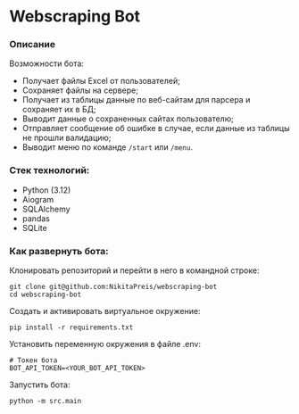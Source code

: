 # Webscraping Bot

### Описание

Возможности бота:
* Получает файлы Excel от пользователей;
* Сохраняет файлы на сервере;
* Получает из таблицы данные по веб-сайтам для парсера и сохраняет их в БД;
* Выводит данные о сохраненных сайтах пользователю;
* Отправляет сообщение об ошибке в случае, если данные из таблицы не прошли валидацию;
* Выводит меню по команде `/start` или `/menu`.

### Стек технологий:

* Python (3.12)
* Aiogram
* SQLAlchemy
* pandas
* SQLite

### Как развернуть бота:

Клонировать репозиторий и перейти в него в командной строке:
```
git clone git@github.com:NikitaPreis/webscraping-bot
cd webscraping-bot
```

Создать и активировать виртуальное окружение:
```
pip install -r requirements.txt
```

Установить переменную окружения в файле .env:
```
# Токен бота
BOT_API_TOKEN=<YOUR_BOT_API_TOKEN>
```

Запустить бота:
```
python -m src.main
```
